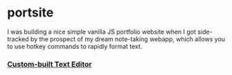 # portsite

I was building a nice simple vanilla JS portfolio website when I got side-tracked by the prospect of my dream note-taking webapp, which allows you to use hotkey commands to rapidly format text.

### [Custom-built Text Editor](https://portsite.web.app/)
